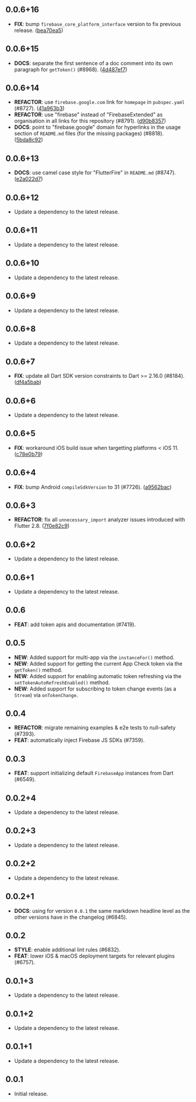 ## 0.0.6+16

 - **FIX**: bump `firebase_core_platform_interface` version to fix previous release. ([bea70ea5](https://github.com/firebase/flutterfire/commit/bea70ea5cbbb62cbfd2a7a74ae3a07cb12b3ee5a))

## 0.0.6+15

 - **DOCS**: separate the first sentence of a doc comment into its own paragraph for `getToken()` (#8968). ([4d487ef7](https://github.com/firebase/flutterfire/commit/4d487ef7abdb9a8333735ced9c40438fef9912a3))

## 0.0.6+14

 - **REFACTOR**: use `firebase.google.com` link for `homepage` in `pubspec.yaml` (#8727). ([41a963b3](https://github.com/firebase/flutterfire/commit/41a963b376ae4ec23e1394bc074f8feee6ae16b2))
 - **REFACTOR**: use "firebase" instead of "FirebaseExtended" as organisation in all links for this repository (#8791). ([d90b8357](https://github.com/firebase/flutterfire/commit/d90b8357db01d65e753021358668f0b129713e6b))
 - **DOCS**: point to "firebase.google" domain for hyperlinks in the usage section of `README.md` files (for the missing packages) (#8818). ([5bda8c92](https://github.com/firebase/flutterfire/commit/5bda8c92be1651a941d1285d36e885ee0b967b11))

## 0.0.6+13

 - **DOCS**: use camel case style for "FlutterFire" in `README.md` (#8747). ([e2a022d7](https://github.com/firebase/flutterfire/commit/e2a022d7427817002e4114eb7434aa6e53384891))

## 0.0.6+12

 - Update a dependency to the latest release.

## 0.0.6+11

 - Update a dependency to the latest release.

## 0.0.6+10

 - Update a dependency to the latest release.

## 0.0.6+9

 - Update a dependency to the latest release.

## 0.0.6+8

 - Update a dependency to the latest release.

## 0.0.6+7

 - **FIX**: update all Dart SDK version constraints to Dart >= 2.16.0 (#8184). ([df4a5bab](https://github.com/firebase/flutterfire/commit/df4a5bab3c029399b4f257a5dd658d302efe3908))

## 0.0.6+6

 - Update a dependency to the latest release.

## 0.0.6+5

 - **FIX**: workaround iOS build issue when targetting platforms < iOS 11. ([c78e0b79](https://github.com/firebase/flutterfire/commit/c78e0b79bde479e78c558d3df92988c130280e81))

## 0.0.6+4

 - **FIX**: bump Android `compileSdkVersion` to 31 (#7726). ([a9562bac](https://github.com/firebase/flutterfire/commit/a9562bac60ba927fb3664a47a7f7eaceb277dca6))

## 0.0.6+3

 - **REFACTOR**: fix all `unnecessary_import` analyzer issues introduced with Flutter 2.8. ([7f0e82c9](https://github.com/firebase/flutterfire/commit/7f0e82c978a3f5a707dd95c7e9136a3e106ff75e))

## 0.0.6+2

 - Update a dependency to the latest release.

## 0.0.6+1

 - Update a dependency to the latest release.

## 0.0.6

 - **FEAT**: add token apis and documentation (#7419).

## 0.0.5

- **NEW**: Added support for multi-app via the `instanceFor()` method.
- **NEW**: Added support for getting the current App Check token via the `getToken()` method.
- **NEW**: Added support for enabling automatic token refreshing via the `setTokenAutoRefreshEnabled()` method.
- **NEW**: Added support for subscribing to token change events (as a `Stream`) via `onTokenChange`.

## 0.0.4

 - **REFACTOR**: migrate remaining examples & e2e tests to null-safety (#7393).
 - **FEAT**: automatically inject Firebase JS SDKs (#7359).

## 0.0.3

 - **FEAT**: support initializing default `FirebaseApp` instances from Dart (#6549).

## 0.0.2+4

 - Update a dependency to the latest release.

## 0.0.2+3

 - Update a dependency to the latest release.

## 0.0.2+2

 - Update a dependency to the latest release.

## 0.0.2+1

 - **DOCS**: using for version `0.0.1` the same markdown headline level as the other versions have in the changelog (#6845).

## 0.0.2

 - **STYLE**: enable additional lint rules (#6832).
 - **FEAT**: lower iOS & macOS deployment targets for relevant plugins (#6757).

## 0.0.1+3

 - Update a dependency to the latest release.

## 0.0.1+2

 - Update a dependency to the latest release.

## 0.0.1+1

 - Update a dependency to the latest release.

## 0.0.1

 - Initial release.
